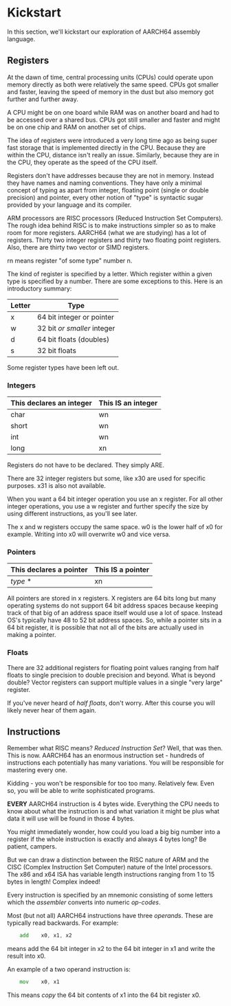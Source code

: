 # Kickstart

In this section, we'll kickstart our exploration of AARCH64 assembly
language.

## Registers

At the dawn of time, central processing units (CPUs) could operate upon
memory directly as both were relatively the same speed. CPUs got smaller
and faster, leaving the speed of memory in the dust but also memory got
further and further away. 

A CPU might be on one board while RAM was on another board and had to be
accessed over a shared bus. CPUs got still smaller and faster and might
be on one chip and RAM on another set of chips.

The idea of registers were introduced a very long time ago as being
super fast storage that is implemented directly in the CPU. Because they
are within the CPU, distance isn't really an issue. Similarly, because
they are in the CPU, they operate as the speed of the CPU itself.

Registers don't have addresses because they are not in memory. Instead
they have names and naming conventions. They have only a minimal concept
of typing as apart from integer, floating point (single or double
precision) and pointer, every other notion of "type" is syntactic sugar
provided by your language and its compiler.

ARM processors are RISC processors (Reduced Instruction Set Computers).
The rough idea behind RISC is to make instructions simpler so as to make
room for more registers. AARCH64 (what we are studying) has a lot of
registers. Thirty two integer registers and thirty two floating point
registers. Also, there are thirty two vector or SIMD registers.

rn means register "of some type" number n.

The kind of register is specified by a letter. Which register within a
given type is specified by a number. There are some exceptions to this.
Here is an introductory summary:

| Letter | Type |
| ------ | ---- |
| x | 64 bit integer or pointer |
| w | 32 bit *or smaller* integer |
| d | 64 bit floats (doubles) |
| s | 32 bit floats |

Some register types have been left out.

### Integers

| This declares an integer | This IS an integer |
| ------------------------ | ------------------ |
| char  | wn |
| short | wn |
| int   | wn |
| long  | xn |

Registers do not have to be declared. They simply ARE.

There are 32 integer registers but some, like x30 are used for specific
purposes. x31 is also not available.

When you want a 64 bit integer operation you use an x register. For all
other integer operations, you use a w register and further specify the
size by using different instructions, as you'll see later.

The x and w registers occupy the same space. w0 is the lower half of
x0 for example. Writing into x0 will overwrite w0 and vice versa.

### Pointers

| This declares a pointer | This IS a pointer |
| ------------------------ | ------------------ |
| *type* *  | xn |

All pointers are stored in x registers. X registers are 64 bits long but
many operating systems do not support 64 bit address spaces because
keeping track of that big of an address space itself would use a lot of
space. Instead OS's typically have 48 to 52 bit address spaces. So,
while a pointer sits in a 64 bit register, it is possible that not all
of the bits are actually used in making a pointer.

### Floats

There are 32 additional registers for floating point values ranging from
half floats to single precision to  double precision and beyond. What is
beyond double? Vector registers can support multiple values in a single
"very large" register.

If you've never heard of *half floats*, don't worry. After this course
you will likely never hear of them again.

## Instructions

Remember what RISC means? *Reduced Instruction Set*? Well, that was
then. This is now. AARCH64 has an enormous instruction set - hundreds of
instructions each potentially has many variations. You will be
responsible for mastering every one.

Kidding - you won't be responsible for too too many. Relatively few.
Even so, you will be able to write sophisticated programs.

**EVERY** AARCH64 instruction is 4 bytes wide. Everything the CPU needs
to know about what the instruction is and what variation it might be
plus what data it will use will be found in those 4 bytes.

You might immediately wonder, how could you load a big big number into
a register if the whole instruction is exactly and always 4 bytes long?
Be patient, campers.

But we can draw a distinction between the RISC nature of ARM and the
CISC (Complex Instruction Set Computer) nature of the Intel processors.
The x86 and x64 ISA has variable length instructions ranging from 1 to
15 bytes in length! Complex indeed!

Every instruction is specified by an mnemonic consisting of some letters
which the *assembler* converts into numeric *op-codes*.

Most (but not all) AARCH64 instructions have three *operands*. These
are typically read backwards. For example:

```asm
    add    x0, x1, x2
```

means add the 64 bit integer in x2 to the 64 bit integer in x1 and write
the result into x0.

An example of a two operand instruction is:

```asm
    mov    x0, x1
```

This means *copy* the 64 bit contents of x1 into the 64 bit register x0.
